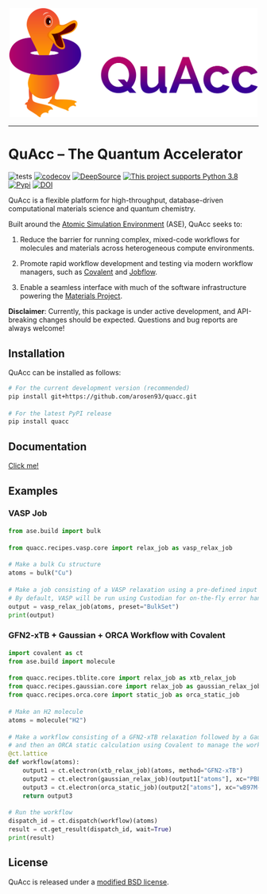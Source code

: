 <div align="center">
  <img src=docs/src/_static/quacc_logo_wide.svg width="500"><br>
</div>

--------------------------------------

# QuAcc – The Quantum Accelerator

![tests](https://github.com/arosen93/quacc/actions/workflows/tests.yaml/badge.svg)
[![codecov](https://codecov.io/gh/arosen93/quacc/branch/main/graph/badge.svg?token=BCKGTD89H0)](https://codecov.io/gh/arosen93/quacc)
[![DeepSource](https://deepsource.io/gh/arosen93/quacc.svg/?label=active+issues&token=O0LvluUkUS6qiQnHXc7BUlHn)](https://deepsource.io/gh/arosen93/quacc/?ref=repository-badge)
[![This project supports Python 3.8](https://img.shields.io/badge/Python-3.8+-blue.svg)](https://python.org/downloads)
[![Pypi](https://img.shields.io/pypi/v/quacc)](https://pypi.org/project/quacc)
[![DOI](https://zenodo.org/badge/DOI/10.5281/zenodo.7720998.svg)](https://doi.org/10.5281/zenodo.7720998)

QuAcc is a flexible platform for high-throughput, database-driven computational materials science and quantum chemistry.

Built around the [Atomic Simulation Environment](https://wiki.fysik.dtu.dk/ase/index.html) (ASE), QuAcc seeks to:

1. Reduce the barrier for running complex, mixed-code workflows for molecules and materials across heterogeneous compute environments.

2. Promote rapid workflow development and testing via modern workflow managers, such as [Covalent](https://github.com/AgnostiqHQ/covalent) and [Jobflow](https://github.com/materialsproject/jobflow).

3. Enable a seamless interface with much of the software infrastructure powering the [Materials Project](https://materialsproject.org).

**Disclaimer**: Currently, this package is under active development, and API-breaking changes should be expected. Questions and bug reports are always welcome!

## Installation

QuAcc can be installed as follows:

```bash
# For the current development version (recommended)
pip install git+https://github.com/arosen93/quacc.git

# For the latest PyPI release
pip install quacc
```

## Documentation

[Click me!](https://arosen93.github.io/quacc/)

## Examples

### VASP Job

```python
from ase.build import bulk

from quacc.recipes.vasp.core import relax_job as vasp_relax_job

# Make a bulk Cu structure
atoms = bulk("Cu")

# Make a job consisting of a VASP relaxation using a pre-defined input set.
# By default, VASP will be run using Custodian for on-the-fly error handling.
output = vasp_relax_job(atoms, preset="BulkSet")
print(output)
```

### GFN2-xTB + Gaussian + ORCA Workflow with Covalent

```python
import covalent as ct
from ase.build import molecule

from quacc.recipes.tblite.core import relax_job as xtb_relax_job
from quacc.recipes.gaussian.core import relax_job as gaussian_relax_job
from quacc.recipes.orca.core import static_job as orca_static_job

# Make an H2 molecule
atoms = molecule("H2")

# Make a workflow consisting of a GFN2-xTB relaxation followed by a Gaussian relaxation
# and then an ORCA static calculation using Covalent to manage the workflow.
@ct.lattice
def workflow(atoms):
    output1 = ct.electron(xtb_relax_job)(atoms, method="GFN2-xTB")
    output2 = ct.electron(gaussian_relax_job)(output1["atoms"], xc="PBE")
    output3 = ct.electron(orca_static_job)(output2["atoms"], xc="wB97M-V")
    return output3

# Run the workflow
dispatch_id = ct.dispatch(workflow)(atoms)
result = ct.get_result(dispatch_id, wait=True)
print(result)
```

## License

QuAcc is released under a [modified BSD license](https://github.com/arosen93/quacc/blob/main/LICENSE.md).
